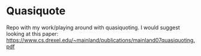 # Quasiquote
Repo with my work/playing around with quasiquoting. I would suggest looking at this paper: https://www.cs.drexel.edu/~mainland/publications/mainland07quasiquoting.pdf

